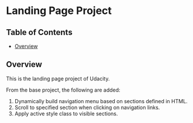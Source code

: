 # Landing Page Project

## Table of Contents

* [Overview](#overview)

## Overview

This is the landing page project of Udacity.

From the base project, the following are added:
1. Dynamically build navigation menu based on sections defined in HTML.
2. Scroll to specified section when clicking on navigation links.
3. Apply active style class to visible sections.